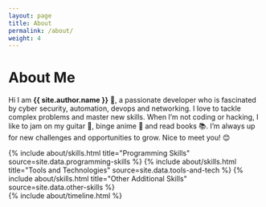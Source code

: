 ```yaml
---
layout: page
title: About
permalink: /about/
weight: 4
---
```


# **About Me**

Hi I am **{{ site.author.name }}** :wave:, a passionate developer who is fascinated by cyber security, automation, devops and networking. I love to tackle complex problems and master new skills. When I’m not coding or hacking, I like to jam on my guitar 🎸, binge anime 🍿 and read books 📚. I’m always up for new challenges and opportunities to grow. Nice to meet you! 😊


<div class="row">
{% include about/skills.html title="Programming Skills" source=site.data.programming-skills %}
{% include about/skills.html title="Tools and Technologies" source=site.data.tools-and-tech %}
{% include about/skills.html title="Other Additional Skills" source=site.data.other-skills %}
</div>

<div class="row">
{% include about/timeline.html %}
</div>